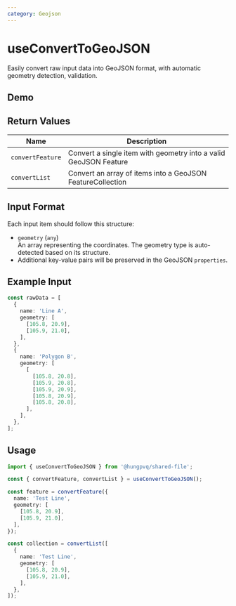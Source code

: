 ```yaml
---
category: Geojson
---
```


<script setup>
import Demo from './demo.vue'
</script>

# useConvertToGeoJSON

<FunctionInfo :frontmatter="$frontmatter" package="Share - File" fn="useConvertToGeoJSON" />
Easily convert raw input data into GeoJSON format, with automatic geometry detection, validation.

## Demo

<DemoContainer>
  <Demo />
</DemoContainer>

## Return Values

| Name             | Description                                                      |
| ---------------- | ---------------------------------------------------------------- |
| `convertFeature` | Convert a single item with geometry into a valid GeoJSON Feature |
| `convertList`    | Convert an array of items into a GeoJSON FeatureCollection       |

## Input Format

Each input item should follow this structure:

- `geometry` (`any`)  
  An array representing the coordinates. The geometry type is auto-detected based on its structure.
- Additional key-value pairs will be preserved in the GeoJSON `properties`.

## Example Input

```ts
const rawData = [
  {
    name: 'Line A',
    geometry: [
      [105.8, 20.9],
      [105.9, 21.0],
    ],
  },
  {
    name: 'Polygon B',
    geometry: [
      [
        [105.8, 20.8],
        [105.9, 20.8],
        [105.9, 20.9],
        [105.8, 20.9],
        [105.8, 20.8],
      ],
    ],
  },
];
```

## Usage

```ts
import { useConvertToGeoJSON } from '@hungpvq/shared-file';

const { convertFeature, convertList } = useConvertToGeoJSON();

const feature = convertFeature({
  name: 'Test Line',
  geometry: [
    [105.8, 20.9],
    [105.9, 21.0],
  ],
});

const collection = convertList([
  {
    name: 'Test Line',
    geometry: [
      [105.8, 20.9],
      [105.9, 21.0],
    ],
  },
]);
```
